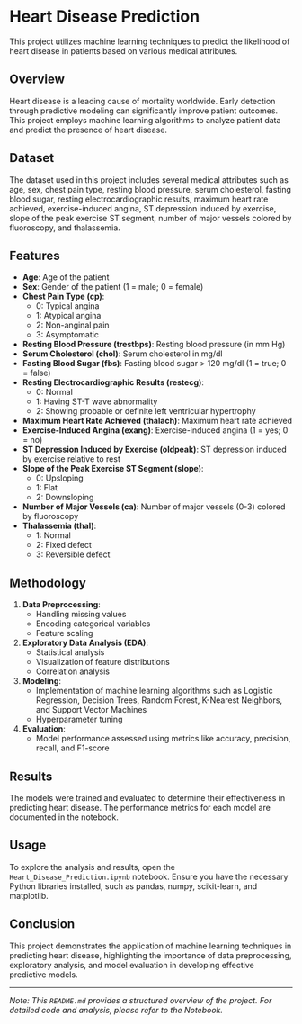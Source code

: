 # Heart Disease Prediction

This project utilizes machine learning techniques to predict the likelihood of heart disease in patients based on various medical attributes.

## Overview

Heart disease is a leading cause of mortality worldwide. Early detection through predictive modeling can significantly improve patient outcomes. This project employs machine learning algorithms to analyze patient data and predict the presence of heart disease.

## Dataset

The dataset used in this project includes several medical attributes such as age, sex, chest pain type, resting blood pressure, serum cholesterol, fasting blood sugar, resting electrocardiographic results, maximum heart rate achieved, exercise-induced angina, ST depression induced by exercise, slope of the peak exercise ST segment, number of major vessels colored by fluoroscopy, and thalassemia.

## Features

- **Age**: Age of the patient
- **Sex**: Gender of the patient (1 = male; 0 = female)
- **Chest Pain Type (cp)**:
  - 0: Typical angina
  - 1: Atypical angina
  - 2: Non-anginal pain
  - 3: Asymptomatic
- **Resting Blood Pressure (trestbps)**: Resting blood pressure (in mm Hg)
- **Serum Cholesterol (chol)**: Serum cholesterol in mg/dl
- **Fasting Blood Sugar (fbs)**: Fasting blood sugar > 120 mg/dl (1 = true; 0 = false)
- **Resting Electrocardiographic Results (restecg)**:
  - 0: Normal
  - 1: Having ST-T wave abnormality
  - 2: Showing probable or definite left ventricular hypertrophy
- **Maximum Heart Rate Achieved (thalach)**: Maximum heart rate achieved
- **Exercise-Induced Angina (exang)**: Exercise-induced angina (1 = yes; 0 = no)
- **ST Depression Induced by Exercise (oldpeak)**: ST depression induced by exercise relative to rest
- **Slope of the Peak Exercise ST Segment (slope)**:
  - 0: Upsloping
  - 1: Flat
  - 2: Downsloping
- **Number of Major Vessels (ca)**: Number of major vessels (0-3) colored by fluoroscopy
- **Thalassemia (thal)**:
  - 1: Normal
  - 2: Fixed defect
  - 3: Reversible defect

## Methodology

1. **Data Preprocessing**:
   - Handling missing values
   - Encoding categorical variables
   - Feature scaling
2. **Exploratory Data Analysis (EDA)**:
   - Statistical analysis
   - Visualization of feature distributions
   - Correlation analysis
3. **Modeling**:
   - Implementation of machine learning algorithms such as Logistic Regression, Decision Trees, Random Forest, K-Nearest Neighbors, and Support Vector Machines
   - Hyperparameter tuning
4. **Evaluation**:
   - Model performance assessed using metrics like accuracy, precision, recall, and F1-score

## Results

The models were trained and evaluated to determine their effectiveness in predicting heart disease. The performance metrics for each model are documented in the notebook.

## Usage

To explore the analysis and results, open the `Heart_Disease_Prediction.ipynb` notebook. Ensure you have the necessary Python libraries installed, such as pandas, numpy, scikit-learn, and matplotlib.

## Conclusion

This project demonstrates the application of machine learning techniques in predicting heart disease, highlighting the importance of data preprocessing, exploratory analysis, and model evaluation in developing effective predictive models.

---

*Note: This `README.md` provides a structured overview of the project. For detailed code and analysis, please refer to the Notebook.*
